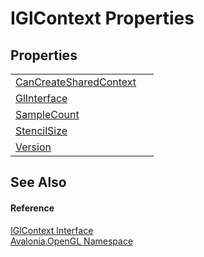 # IGlContext Properties




## Properties
<table>
<tr>
<td><a href="P_Avalonia_OpenGL_IGlContext_CanCreateSharedContext">CanCreateSharedContext</a></td>
<td> </td>
</tr>
<tr>
<td><a href="P_Avalonia_OpenGL_IGlContext_GlInterface">GlInterface</a></td>
<td> </td>
</tr>
<tr>
<td><a href="P_Avalonia_OpenGL_IGlContext_SampleCount">SampleCount</a></td>
<td> </td>
</tr>
<tr>
<td><a href="P_Avalonia_OpenGL_IGlContext_StencilSize">StencilSize</a></td>
<td> </td>
</tr>
<tr>
<td><a href="P_Avalonia_OpenGL_IGlContext_Version">Version</a></td>
<td> </td>
</tr>
</table>

## See Also


#### Reference
<a href="T_Avalonia_OpenGL_IGlContext">IGlContext Interface</a>  
<a href="N_Avalonia_OpenGL">Avalonia.OpenGL Namespace</a>  


